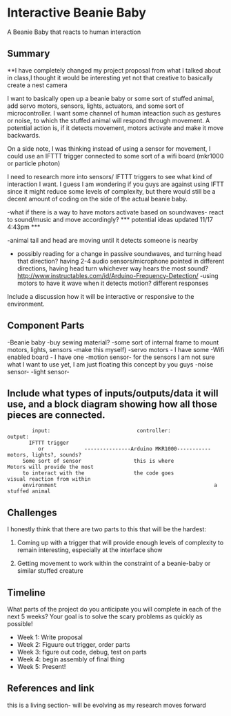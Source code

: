 # Interactive Beanie Baby

A Beanie Baby that reacts to human interaction

## Summary

**I have completely changed my project proposal from what I talked about in class,I thought it would be interesting
  yet not that creative to basically create a nest camera

I want to basically open up a beanie baby or some sort of stuffed animal, add servo motors, sensors, lights, actuators, and some sort of microcontroller.
I want some channel of human inteaction such as gestures or noise, to which the stuffed animal will respond through movement.
A potential action is, if it detects movement, motors activate and make it move backwards. 

On a side note, I was thinking instead of using a sensor for movement, I could use an IFTTT trigger connected
to some sort of a wifi board (mkr1000 or particle photon) 

I need to research more into sensors/ IFTTT triggers to see what kind of interaction I want. 
I guess I am wondering if you guys are against using IFTT since it might reduce some levels of complexity,
but there would still be a decent amount of coding on the side of the actual beanie baby.

-what if there is a way to have motors activate based on soundwaves- react to sound/music and move accordingly?
*** potential ideas updated 11/17 4:43pm ***

-animal tail and head are moving until it detects someone is nearby
- possibly reading for a change in passive soundwaves, and turning head that direction?
  having 2-4 audio sensors/microphone pointed in different directions, having head turn whichever way hears the most sound?
  http://www.instructables.com/id/Arduino-Frequency-Detection/
-using motors to have it wave when it detects motion? different responses

Include a discussion how it will be interactive or responsive to the environment.

## Component Parts

-Beanie baby -buy
  sewing material?
-some sort of internal frame to mount motors, lights, sensors -make this myself)
-servo motors - I have some
-Wifi enabled board - I have one
-motion sensor- for the sensors I am not sure what I want to use yet, I am just floating this concept by you guys
-noise sensor-
-light sensor-


Include what types of inputs/outputs/data it will use, and a block diagram showing how all those pieces are connected.
-


            input:                            controller:               output:
           IFTTT trigger
              or             ---------------Arduino MKR1000----------- motors, lights?, sounds?
         Some sort of sensor                 this is where             Motors will provide the most
         to interact with the                the code goes             visual reaction from within 
         environment                                                   a stuffed animal
         
         
         
         



## Challenges

I honestly think that there are two parts to this that will be the hardest:
1. Coming up with a trigger that will provide enough levels of complexity to remain interesting,
   especially at the interface show
   
2. Getting movement to work within the constraint of a beanie-baby or similar stuffed creature


## Timeline

What parts of the project do you anticipate you will complete in each of the next 5 weeks? Your goal is to solve the scary problems as quickly as possible! 

- Week 1: Write proposal
- Week 2: Figuure out trigger, order parts
- Week 3: figure out code, debug, test on parts
- Week 4: begin assembly of final thing
- Week 5: Present!

## References and link

this is a living section- will be evolving as my research moves forward
